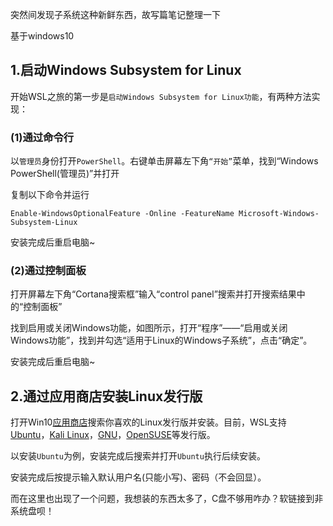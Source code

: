 突然间发现子系统这种新鲜东西，故写篇笔记整理一下

基于windows10

## 1.启动Windows Subsystem for Linux

开始WSL之旅的第一步是`启动Windows Subsystem for Linux功能`，有两种方法实现：

### (1)通过命令行

以`管理员`身份打开`PowerShell`。右键单击屏幕左下角`“开始”`菜单，找到“Windows PowerShell(管理员)”并打开

复制以下命令并运行

```text
Enable-WindowsOptionalFeature -Online -FeatureName Microsoft-Windows-Subsystem-Linux
```

安装完成后重启电脑~

### (2)通过控制面板

打开屏幕左下角“Cortana搜索框”输入“control panel”搜索并打开搜索结果中的“控制面板”

找到启用或关闭Windows功能，如图所示，打开“程序”——“启用或关闭Windows功能”，找到并勾选“适用于Linux的Windows子系统”，点击“确定”。

安装完成后重启电脑~

## 2.通过应用商店安装Linux发行版

打开Win10[应用商店](https://link.zhihu.com/?target=https%3A//www.microsoft.com/zh-cn/store/apps/)搜索你喜欢的Linux发行版并安装。目前，WSL支持[Ubuntu](https://link.zhihu.com/?target=https%3A//www.microsoft.com/zh-cn/store/p/ubuntu/9nblggh4msv6)，[Kali Linux](https://link.zhihu.com/?target=https%3A//www.microsoft.com/zh-cn/store/p/kali-linux/9pkr34tncv07)，[GNU](https://link.zhihu.com/?target=https%3A//www.microsoft.com/zh-cn/store/p/debian-gnu-linux/9msvkqc78pk6)，[OpenSUSE](https://link.zhihu.com/?target=https%3A//www.microsoft.com/zh-cn/store/p/opensuse-leap-42/9njvjts82tjx)等发行版。

以安装`Ubuntu`为例，安装完成后搜索并打开`Ubuntu`执行后续安装。

安装完成后按提示输入默认用户名(只能小写)、密码（不会回显）。

而在这里也出现了一个问题，我想装的东西太多了，C盘不够用咋办？软链接到非系统盘呗！
